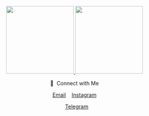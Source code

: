 <p align="center">
<a href="https://github.com/kulchaka">
  <img height="180em" src="https://github-readme-stats-eight-theta.vercel.app/api?username=kulchaka&show_icons=true&theme=algolia&include_all_commits=true&count_private=true"/>
  <img height="180em" src="https://github-readme-stats-eight-theta.vercel.app/api/top-langs/?username=kulchaka&layout=compact&langs_count=8&theme=algolia"/>
</a>
</p>



<div align="center">
 🤝 &nbsp;Connect with Me
<p align="center">

  <a href="mailto:kulchaka@gmail.com">Email</a>
  &nbsp;&nbsp;
  <a href="https://instagram.com/kul4aka">Instagram</a>

&nbsp;&nbsp;
  <a href="https://t.me/kulchaka">Telegram</a>
</p>
</div>
